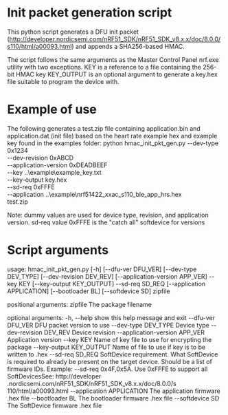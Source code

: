 Init packet generation script
=============================
This python script generates a DFU init packet (http://developer.nordicsemi.com/nRF51_SDK/nRF51_SDK_v8.x.x/doc/8.0.0/s110/html/a00093.html) and appends a SHA256-based HMAC.

The script follows the same arguments as the Master Control Panel nrf.exe utility with two exceptions.
KEY is a reference to a file containing the 256-bit HMAC key
KEY_OUTPUT is an optional argument to generate a key.hex file suitable to program the device with.

Example of use
==============
The following generates a test.zip file containing application.bin and application.dat (init file) based on the heart rate example hex and example key found in the examples folder:
python hmac_init_pkt_gen.py --dev-type 0x1234 \
                            --dev-revision 0xABCD \
                            --application-version 0xDEADBEEF \
                            --key ..\example\example_key.txt \
                            --key-output key.hex \
                            --sd-req 0xFFFE \
                            --application ..\example\nrf51422_xxac_s110_ble_app_hrs.hex \
                            test.zip
                            
Note: dummy values are used for device type, revision, and application version. sd-req value 0xFFFE is the "catch all" softdevice for versions

Script arguments
================

usage: hmac_init_pkt_gen.py [-h] [--dfu-ver DFU_VER] [--dev-type DEV_TYPE]
                            [--dev-revision DEV_REV]
                            [--application-version APP_VER] --key KEY
                            [--key-output KEY_OUTPUT] --sd-req SD_REQ
                            [--application APPLICATION] [--bootloader BL]
                            [--softdevice SD]
                            zipfile

positional arguments:
  zipfile               The package filename

optional arguments:
  -h, --help            show this help message and exit
  --dfu-ver DFU_VER     DFU packet version to use
  --dev-type DEV_TYPE   Device type
  --dev-revision DEV_REV
                        Device revision
  --application-version APP_VER
                        Application version
  --key KEY             Name of key file to use for encrypting the package
  --key-output KEY_OUTPUT
                        Name of file to use if key is to be written to .hex
  --sd-req SD_REQ       SoftDevice requirement. What SoftDevice is required to
                        already be present on the target device. Should be a
                        list of firmware IDs. Example: --sd-req 0x4F,0x5A. Use
                        0xFFFE to support all SoftDevicesSee: http://developer
                        .nordicsemi.com/nRF51_SDK/nRF51_SDK_v8.x.x/doc/8.0.0/s
                        110/html/a00093.html
  --application APPLICATION
                        The application firmware .hex file
  --bootloader BL       The bootloader firmware .hex file
  --softdevice SD       The SoftDevice firmware .hex file